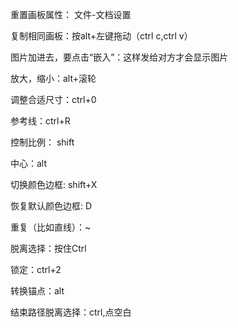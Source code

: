 重置画板属性： 文件-文档设置

复制相同画板：按alt+左键拖动（ctrl c,ctrl v）

图片加进去，要点击“嵌入”：这样发给对方才会显示图片

放大，缩小：alt+滚轮

调整合适尺寸：ctrl+0

参考线：ctrl+R

控制比例： shift

中心：alt

切换颜色边框: shift+X 

恢复默认颜色边框: D 

重复（比如直线）：~

脱离选择：按住Ctrl

锁定：ctrl+2

转换锚点：alt

结束路径脱离选择：ctrl,点空白

 